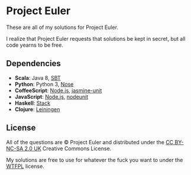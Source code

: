 # Project Euler

These are all of my solutions for Project Euler.

I realize that Project Euler requests that solutions be kept in secret, but all code yearns to be free.

## Dependencies

* **Scala**:
  Java 8,
  [SBT](http://www.scala-sbt.org/)
* **Python**:
  Python 3,
  [Nose](https://github.com/nose-devs/nose)
* **CoffeeScript**:
  [Node.js](http://nodejs.org/),
  [jasmine-unit](https://github.com/mhevery/jasmine-node)
* **JavaScript**:
  [Node.js](http://nodejs.org/),
  [nodeunit](https://github.com/caolan/nodeunit)
* **Haskell**:
  [Stack](http://docs.haskellstack.org/en/stable/README.html)
* **Clojure**:
  [Leiningen](http://leiningen.org/)

## License

All of the questions are © Project Euler and distributed under the
[CC BY-NC-SA 2.0 UK](https://creativecommons.org/licenses/by-nc-sa/2.0/uk/)
Creative Commons License.

My solutions are free to use for whatever the fuck you want to under the
[WTFPL](http://www.wtfpl.net/txt/copying/) license.

